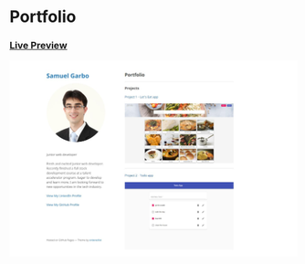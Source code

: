 # Portfolio

### [Live Preview](https://samuelgarbo.github.io/)
![portfolio image](/images/portfolio.jpg)
